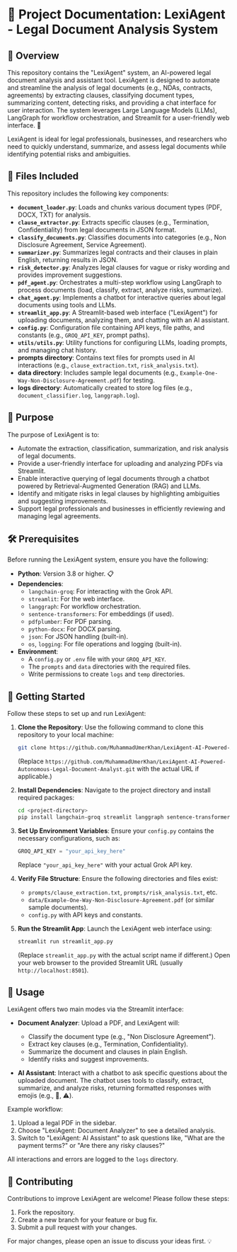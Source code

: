 # 📑 Project Documentation: LexiAgent - Legal Document Analysis System

## 🌟 Overview

This repository contains the "LexiAgent" system, an AI-powered legal document analysis and assistant tool. LexiAgent is designed to automate and streamline the analysis of legal documents (e.g., NDAs, contracts, agreements) by extracting clauses, classifying document types, summarizing content, detecting risks, and providing a chat interface for user interaction. The system leverages Large Language Models (LLMs), LangGraph for workflow orchestration, and Streamlit for a user-friendly web interface. 🚀

LexiAgent is ideal for legal professionals, businesses, and researchers who need to quickly understand, summarize, and assess legal documents while identifying potential risks and ambiguities.

## 📂 Files Included

This repository includes the following key components:

- **`document_loader.py`**: Loads and chunks various document types (PDF, DOCX, TXT) for analysis.
- **`clause_extractor.py`**: Extracts specific clauses (e.g., Termination, Confidentiality) from legal documents in JSON format.
- **`classify_documents.py`**: Classifies documents into categories (e.g., Non Disclosure Agreement, Service Agreement).
- **`summarizer.py`**: Summarizes legal contracts and their clauses in plain English, returning results in JSON.
- **`risk_detector.py`**: Analyzes legal clauses for vague or risky wording and provides improvement suggestions.
- **`pdf_agent.py`**: Orchestrates a multi-step workflow using LangGraph to process documents (load, classify, extract, analyze risks, summarize).
- **`chat_agent.py`**: Implements a chatbot for interactive queries about legal documents using tools and LLMs.
- **`streamlit_app.py`**: A Streamlit-based web interface ("LexiAgent") for uploading documents, analyzing them, and chatting with an AI assistant.
- **`config.py`**: Configuration file containing API keys, file paths, and constants (e.g., `GROQ_API_KEY`, prompt paths).
- **`utils/utils.py`**: Utility functions for configuring LLMs, loading prompts, and managing chat history.
- **prompts directory**: Contains text files for prompts used in AI interactions (e.g., `clause_extraction.txt`, `risk_analysis.txt`).
- **data directory**: Includes sample legal documents (e.g., `Example-One-Way-Non-Disclosure-Agreement.pdf`) for testing.
- **logs directory**: Automatically created to store log files (e.g., `document_classifier.log`, `langgraph.log`).

## 🎯 Purpose

The purpose of LexiAgent is to:

- Automate the extraction, classification, summarization, and risk analysis of legal documents.
- Provide a user-friendly interface for uploading and analyzing PDFs via Streamlit.
- Enable interactive querying of legal documents through a chatbot powered by Retrieval-Augmented Generation (RAG) and LLMs.
- Identify and mitigate risks in legal clauses by highlighting ambiguities and suggesting improvements.
- Support legal professionals and businesses in efficiently reviewing and managing legal agreements.

## 🛠️ Prerequisites

Before running the LexiAgent system, ensure you have the following:

- **Python**: Version 3.8 or higher. 📋
- **Dependencies**:
  - `langchain-groq`: For interacting with the Grok API.
  - `streamlit`: For the web interface.
  - `langgraph`: For workflow orchestration.
  - `sentence-transformers`: For embeddings (if used).
  - `pdfplumber`: For PDF parsing.
  - `python-docx`: For DOCX parsing.
  - `json`: For JSON handling (built-in).
  - `os`, `logging`: For file operations and logging (built-in).
- **Environment**:
  - A `config.py` or `.env` file with your `GROQ_API_KEY`.
  - The `prompts` and `data` directories with the required files.
  - Write permissions to create `logs` and `temp` directories.

## 🚀 Getting Started

Follow these steps to set up and run LexiAgent:

1. **Clone the Repository**:
   Use the following command to clone this repository to your local machine:
   ```bash
   git clone https://github.com/MuhammadUmerKhan/LexiAgent-AI-Powered-Autonomous-Legal-Document-Analyst.git
   ```
   (Replace `https://github.com/MuhammadUmerKhan/LexiAgent-AI-Powered-Autonomous-Legal-Document-Analyst.git` with the actual URL if applicable.)

2. **Install Dependencies**:
   Navigate to the project directory and install required packages:
   ```bash
   cd <project-directory>
   pip install langchain-groq streamlit langgraph sentence-transformers pdfplumber python-docx
   ```

3. **Set Up Environment Variables**:
   Ensure your `config.py` contains the necessary configurations, such as:
   ```python
   GROQ_API_KEY = "your_api_key_here"
   ```
   Replace `"your_api_key_here"` with your actual Grok API key.

4. **Verify File Structure**:
   Ensure the following directories and files exist:
   - `prompts/clause_extraction.txt`, `prompts/risk_analysis.txt`, etc.
   - `data/Example-One-Way-Non-Disclosure-Agreement.pdf` (or similar sample documents).
   - `config.py` with API keys and constants.

5. **Run the Streamlit App**:
   Launch the LexiAgent web interface using:
   ```bash
   streamlit run streamlit_app.py
   ```
   (Replace `streamlit_app.py` with the actual script name if different.) Open your web browser to the provided Streamlit URL (usually `http://localhost:8501`).

## 📝 Usage

LexiAgent offers two main modes via the Streamlit interface:

- **Document Analyzer**: Upload a PDF, and LexiAgent will:
  - Classify the document type (e.g., "Non Disclosure Agreement").
  - Extract key clauses (e.g., Termination, Confidentiality).
  - Summarize the document and clauses in plain English.
  - Identify risks and suggest improvements.

- **AI Assistant**: Interact with a chatbot to ask specific questions about the uploaded document. The chatbot uses tools to classify, extract, summarize, and analyze risks, returning formatted responses with emojis (e.g., 📄, ⚠️).

Example workflow:
1. Upload a legal PDF in the sidebar.
2. Choose "LexiAgent: Document Analyzer" to see a detailed analysis.
3. Switch to "LexiAgent: AI Assistant" to ask questions like, "What are the payment terms?" or "Are there any risky clauses?"

All interactions and errors are logged to the `logs` directory.

## 🤝 Contributing

Contributions to improve LexiAgent are welcome! Please follow these steps:

1. Fork the repository.
2. Create a new branch for your feature or bug fix.
3. Submit a pull request with your changes.

For major changes, please open an issue to discuss your ideas first. 💡
